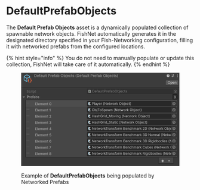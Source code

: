 # DefaultPrefabObjects

The **Default Prefab Objects** asset is a dynamically populated collection of spawnable network objects. FishNet automatically generates it in the designated directory specified in your Fish-Networking configuration, filling it with networked prefabs from the configured locations.

{% hint style="info" %}
You do not need to manually populate or update this collection, FishNet will take care of it automatically.
{% endhint %}

<figure><img src="../../../.gitbook/assets/default-prefab-objects.png" alt=""><figcaption><p>Example of <strong>DefaultPrefabObjects</strong> being populated by Networked Prefabs</p></figcaption></figure>
